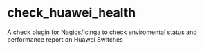# check_huawei_health
A check plugin for Nagios/Icinga to check enviromental status and performance report on Huawei Switches
